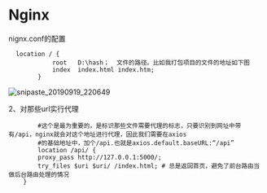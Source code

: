 # Nginx

nignx.conf的配置

```
  location / {
            root   D:\hash；  文件的路径。比如我打包项目的文件的地址如下图
            index  index.html index.htm;
        }
```

![snipaste_20190919_220649](C:\Users\www\Desktop\snipaste_20190919_220649.png)

2、对那些url实行代理

```
		#这个是最为重要的，是标识那些文件需要代理的标志，只要识别到网址中带有/api，nginx就会对这个地址进行代理，因此我们需要在axios
		#的基础地址中，加个/api.也就是axios.default.baseURL:“/api”
		location /api/ {
	    proxy_pass http://127.0.0.1:5000/;
	    try_files $uri $uri/ /index.html; # 总是返回首页，避免了前台路由当做后台路由处理的情况
	}
```

